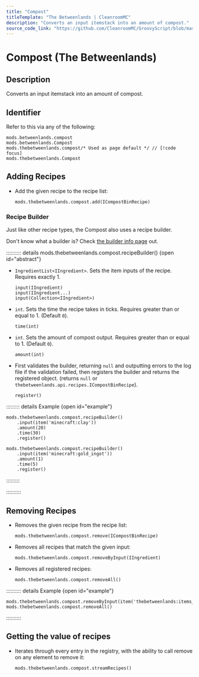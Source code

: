 ```yaml
---
title: "Compost"
titleTemplate: "The Betweenlands | CleanroomMC"
description: "Converts an input itemstack into an amount of compost."
source_code_link: "https://github.com/CleanroomMC/GroovyScript/blob/master/src/main/java/com/cleanroommc/groovyscript/compat/mods/betweenlands/Compost.java"
---
```


# Compost (The Betweenlands)

## Description

Converts an input itemstack into an amount of compost.

## Identifier

Refer to this via any of the following:

```groovy:no-line-numbers {3}
mods.betweenlands.compost
mods.betweenlands.Compost
mods.thebetweenlands.compost/* Used as page default */ // [!code focus]
mods.thebetweenlands.Compost
```


## Adding Recipes

- Add the given recipe to the recipe list:

    ```groovy:no-line-numbers
    mods.thebetweenlands.compost.add(ICompostBinRecipe)
    ```


### Recipe Builder

Just like other recipe types, the Compost also uses a recipe builder.

Don't know what a builder is? Check [the builder info page](../../getting_started/builder.md) out.

:::::::::: details mods.thebetweenlands.compost.recipeBuilder() {open id="abstract"}
- `IngredientList<IIngredient>`. Sets the item inputs of the recipe. Requires exactly 1.

    ```groovy:no-line-numbers
    input(IIngredient)
    input(IIngredient...)
    input(Collection<IIngredient>)
    ```

- `int`. Sets the time the recipe takes in ticks. Requires greater than or equal to 1. (Default `0`).

    ```groovy:no-line-numbers
    time(int)
    ```

- `int`. Sets the amount of compost output. Requires greater than or equal to 1. (Default `0`).

    ```groovy:no-line-numbers
    amount(int)
    ```

- First validates the builder, returning `null` and outputting errors to the log file if the validation failed, then registers the builder and returns the registered object. (returns `null` or `thebetweenlands.api.recipes.ICompostBinRecipe`).

    ```groovy:no-line-numbers
    register()
    ```

::::::::: details Example {open id="example"}
```groovy:no-line-numbers
mods.thebetweenlands.compost.recipeBuilder()
    .input(item('minecraft:clay'))
    .amount(20)
    .time(30)
    .register()

mods.thebetweenlands.compost.recipeBuilder()
    .input(item('minecraft:gold_ingot'))
    .amount(1)
    .time(5)
    .register()
```

:::::::::

::::::::::

## Removing Recipes

- Removes the given recipe from the recipe list:

    ```groovy:no-line-numbers
    mods.thebetweenlands.compost.remove(ICompostBinRecipe)
    ```

- Removes all recipes that match the given input:

    ```groovy:no-line-numbers
    mods.thebetweenlands.compost.removeByInput(IIngredient)
    ```

- Removes all registered recipes:

    ```groovy:no-line-numbers
    mods.thebetweenlands.compost.removeAll()
    ```

:::::::::: details Example {open id="example"}
```groovy:no-line-numbers
mods.thebetweenlands.compost.removeByInput(item('thebetweenlands:items_misc:13'))
mods.thebetweenlands.compost.removeAll()
```

::::::::::

## Getting the value of recipes

- Iterates through every entry in the registry, with the ability to call remove on any element to remove it:

    ```groovy:no-line-numbers
    mods.thebetweenlands.compost.streamRecipes()
    ```
